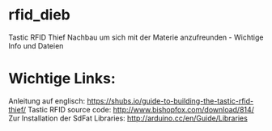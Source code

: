 # rfid_dieb
Tastic RFID Thief Nachbau um sich mit der Materie anzufreunden - Wichtige Info und Dateien

# Wichtige Links:
Anleitung auf englisch: https://shubs.io/guide-to-building-the-tastic-rfid-thief/
Tastic RFID source code: http://www.bishopfox.com/download/814/
Zur Installation der SdFat Libraries: http://arduino.cc/en/Guide/Libraries
